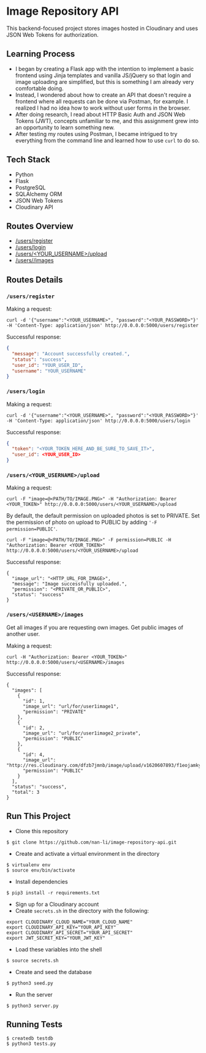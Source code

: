 # Image Repository API 
This backend-focused project stores images hosted in Cloudinary and uses JSON Web Tokens for authorization.

## Learning Process
- I began by creating a Flask app with the intention to implement a basic frontend using Jinja templates and vanilla JS/jQuery so that login and image uploading are simplified, but this is something I am already very comfortable doing.
- Instead, I wondered about how to create an API that doesn't require a frontend where all requests can be done via Postman, for example. I realized I had no idea how to work without user forms in the browser.
- After doing research, I read about HTTP Basic Auth and JSON Web Tokens (JWT), concepts unfamiliar to me, and this assignment grew into an opportunity to learn something new. 
- After testing my routes using Postman, I became intrigued to try everything from the command line and learned how to use `curl` to do so.

## Tech Stack
- Python
- Flask
- PostgreSQL
- SQLAlchemy ORM
- JSON Web Tokens
- Cloudinary API

## Routes Overview
* [/users/register](#register)
* [/users/login](#login)
* [/users/<YOUR_USERNAME>/upload](#upload)
* [/users/<USERNAME>/images](#get_user_images)


## Routes Details

### <a name="register"/>`/users/register`

Making a request:

```
curl -d '{"username":"<YOUR_USERNAME>", "password":"<YOUR_PASSWORD>"}' -H 'Content-Type: application/json' http://0.0.0.0:5000/users/register
```

Successful response:

```json
{
  "message": "Account successfully created.", 
  "status": "success", 
  "user_id": "YOUR_USER_ID", 
  "username": "YOUR_USERNAME"
}
```

### <a name="login"/>`/users/login`

Making a request:

```
curl -d '{"username":"<YOUR_USERNAME>", "password":"<YOUR_PASSWORD>"}' -H 'Content-Type: application/json' http://0.0.0.0:5000/users/login
```

Successful response:

```json
{
  "token": "<YOUR_TOKEN_HERE_AND_BE_SURE_TO_SAVE_IT>", 
  "user_id": <YOUR_USER_ID>
} 
```

### <a name="upload"/>`/users/<YOUR_USERNAME>/upload`
Making a request:

```
curl -F "image=@<PATH/TO/IMAGE.PNG>" -H "Authorization: Bearer <YOUR_TOKEN>" http://0.0.0.0:5000/users/<YOUR_USERNAME>/upload
```

By default, the default permission on uploaded photos is set to PRIVATE. Set the permission of photo on upload to PUBLIC by adding `'-F permission=PUBLIC'`.

```
curl -F "image=@<PATH/TO/IMAGE.PNG>" -F permission=PUBLIC -H "Authorization: Bearer <YOUR_TOKEN>"  http://0.0.0.0:5000/users/<YOUR_USERNAME>/upload
```

Successful response:

```
{
  "image_url": "<HTTP_URL_FOR_IMAGE>", 
  "message": "Image successfully uploaded.", 
  "permission": "<PRIVATE_OR_PUBLIC>", 
  "status": "success"
}
```

### <a name="get_user_images"/>`/users/<USERNAME>/images`
Get all images if you are requesting own images. Get public images of another user.

Making a request:

```
curl -H "Authorization: Bearer <YOUR_TOKEN>" http://0.0.0.0:5000/users/<USERNAME>/images
```

Successful response:

```
{
  "images": [
    {
      "id": 1, 
      "image_url": "url/for/user1image1", 
      "permission": "PRIVATE"
    }, 
    {
      "id": 2, 
      "image_url": "url/for/user1image2_private", 
      "permission": "PUBLIC"
    }, 
    {
      "id": 4, 
      "image_url": "http://res.cloudinary.com/dfzb7jmnb/image/upload/v1620607893/f1eojamkyrjfygzwvqp7.png", 
      "permission": "PUBLIC"
    }
  ], 
  "status": "success", 
  "total": 3
}
```

## Run This Project
- Clone this repository

```
$ git clone https://github.com/nan-li/image-repository-api.git
```

- Create and activate a virtual environment in the directory

```
$ virtualenv env  
$ source env/bin/activate
```

- Install dependencies

```
$ pip3 install -r requirements.txt
```

- Sign up for a Cloudinary account
- Create `secrets.sh` in the directory with the following:

```
export CLOUDINARY_CLOUD_NAME="YOUR_CLOUD_NAME"
export CLOUDINARY_API_KEY="YOUR_API_KEY"
export CLOUDINARY_API_SECRET="YOUR_API_SECRET"
export JWT_SECRET_KEY="YOUR_JWT_KEY"
```

- Load these variables into the shell
```
$ source secrets.sh
```

- Create and seed the database
```
$ python3 seed.py
```

- Run the server
```
$ python3 server.py
```

## Running Tests
```
$ createdb testdb
$ python3 tests.py
```
